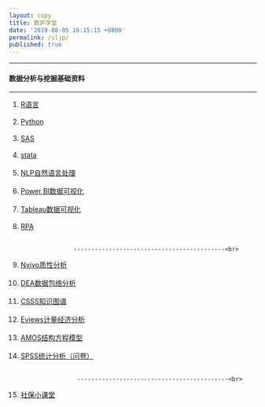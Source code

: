 ```yaml
---
layout: copy
title: 数庐学堂
date: '2019-08-05 16:15:15 +0800'
permalink: /sljp/
published: true
---
```


<style>
abbr {text-decoration: none;}
</style>
<hr><h4 class="btn btn-info btn-lg">数据分析与挖掘基础资料</h4><hr>
<ol class="rectangle-list">
<li><a href="http://lvxiong7zg.com/sljp/R" target="_blank"> R语言 </a></li><br>
<li><a href="http://lvxiong7zg.com/sljp/Python" target="_blank"> Python </a></li><br>
<li><a href="http://lvxiong7zg.com/sljp/SAS" target="_blank"> SAS </a></li><br>
<li><a href="http://lvxiong7zg.com/sljp/Eviews" target="_blank"> stata </a></li><br>
<li><a href="http://lvxiong7zg.com/sljp/NLP" target="_blank"> NLP自然语言处理 </a></li><br>  
<li><a href="http://lvxiong7zg.com/sljp/Power BI" target="_blank"> Power BI数据可视化 </a></li> <br>
<li><a href="http://lvxiong7zg.com/sljp/Tableau" target="_blank"> Tableau数据可视化 </a></li> <br> 
 <li><a href="http://lvxiong7zg.com/sljp/RPA" target="_blank"> RPA </a></li> <br> 
 
                   -------------------------------------------<br> 
  
<li><a href="http://lvxiong7zg.com/sljp/Nvivo" target="_blank"> Nvivo质性分析 </a></li><br> 
<li><a href="http://lvxiong7zg.com/sljp/DEA" target="_blank"> DEA数据包络分析 </a></li><br> 
<li><a href="http://mp.weixin.qq.com/mp/homepage?__biz=MzI4NTE1NjAyOA==&hid=1&sn=ae4730ec311f0db89c4fa4c353eb8262&scene=1&devicetype=android-25&version=26060739&lang=zh_CN&nettype=WIFI&ascene=7&session_us=gh_8d25ce16a8bf&wx_header=1" target="_blank"> CSSS知识图谱 </a></li> <br>  
<li><a href="http://lvxiong7zg.com/sljp/Eviews" target="_blank"> Eviews计量经济分析 </a></li><br> 
<li><a href="http://lvxiong7zg.com/sljp/AMOS" target="_blank"> AMOS结构方程模型 </a></li> <br>
<li><a href="http://lvxiong7zg.com/sljp/SPSS" target="_blank"> SPSS统计分析（问卷） </a></li> <br>
 
                    -------------------------------------------<br> 
<li><a href="http://lvxiong7zg.com/sljp/SS" target="_blank"> 社保小课堂 </a></li> <br>
</ol>
